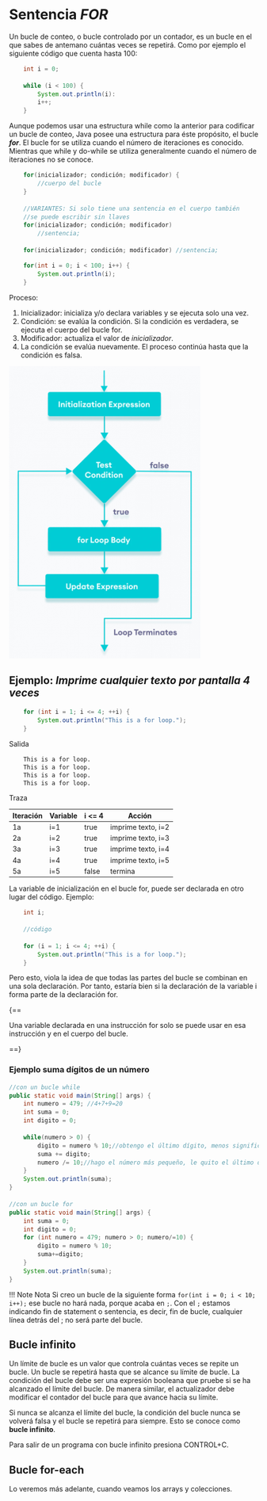 # Sentencia _FOR_

Un bucle de conteo, o bucle controlado por un contador, es un bucle en el que sabes de antemano cuántas veces se repetirá. Como por ejemplo el siguiente código que cuenta hasta 100:

```java
    int i = 0;

    while (i < 100) {
        System.out.println(i):
        i++;
    }
```

Aunque podemos usar una estructura while como la anterior para codificar un bucle de conteo, Java posee una estructura para éste propósito, el bucle _**for**_.
El bucle for se utiliza cuando el número de iteraciones es conocido. Mientras que while y do-while se utiliza generalmente cuando el número de iteraciones no se conoce.

```java
    for(inicializador; condición; modificador) {
        //cuerpo del bucle
    }

    //VARIANTES: Si solo tiene una sentencia en el cuerpo también 
    //se puede escribir sin llaves
    for(inicializador; condición; modificador)
        //sentencia;

    for(inicializador; condición; modificador) //sentencia;

```

```java
    for(int i = 0; i < 100; i++) {
        System.out.println(i);
    }
```

Proceso:

1. Inicializador: inicializa y/o declara variables y se ejecuta solo una vez.
2. Condición: se evalúa la condición. Si la condición es verdadera, se ejecuta el cuerpo del bucle for.
3. Modificador: actualiza el valor de _inicializador_.
4. La condición se evalúa nuevamente. El proceso continúa hasta que la condición es falsa.

![Java](../img/ud2for.png)

## Ejemplo: _Imprime cualquier texto por pantalla 4 veces_

```java
    for (int i = 1; i <= 4; ++i) {
        System.out.println("This is a for loop.");
    }
```

Salida

```code
    This is a for loop.
    This is a for loop.
    This is a for loop.
    This is a for loop.
```

Traza

| Iteración | Variable     | i <= 4 | Acción          |
|-----------|--------------|---------|-----------------|
| 1a        | i=1  | true    | imprime texto, i=2       |
| 2a        | i=2  | true    | imprime texto, i=3      |
| 3a        | i=3  | true    | imprime texto, i=4      |
| 4a        | i=4  | true    | imprime texto, i=5      |
| 5a        | i=5  | false   | termina         |

La variable de inicialización en el bucle for, puede ser declarada en otro lugar del código.
Ejemplo:

```java
    int i;

    //código

    for (i = 1; i <= 4; ++i) {
        System.out.println("This is a for loop.");
    }
```

Pero esto, viola la idea de que todas las partes del bucle se combinan en una sola declaración. Por tanto, estaría bien si la declaración de la variable i forma parte de la declaración for.

{==

Una variable declarada en una instrucción for solo se puede usar en esa instrucción y en el cuerpo del bucle.

==}

### Ejemplo suma dígitos de un número

```java
//con un bucle while
public static void main(String[] args) {
    int numero = 479; //4+7+9=20
    int suma = 0;
    int digito = 0;

    while(numero > 0) {
        digito = numero % 10;//obtengo el último dígito, menos significativo
        suma += digito;
        numero /= 10;//hago el número más pequeño, le quito el último dígito
    }
    System.out.println(suma);
}

//con un bucle for
public static void main(String[] args) {
    int suma = 0;
    int digito = 0;
    for (int numero = 479; numero > 0; numero/=10) {
        digito = numero % 10;
        suma+=digito;
    }
    System.out.println(suma);
}
```

!!! Note Nota
    Si creo un bucle de la siguiente forma `for(int i = 0; i < 10; i++);` ese bucle no hará nada, porque acaba en `;`.
    Con el `;` estamos indicando fin de statement o sentencia, es decir, fin de bucle, cualquier línea detrás del ; no será parte del bucle.


## Bucle infinito

Un límite de bucle es un valor que controla cuántas veces se repite un bucle. Un bucle se repetirá hasta que se alcance su límite de bucle. La condición del bucle debe ser una expresión booleana que pruebe si se ha alcanzado el límite del bucle. De manera similar, el actualizador debe modificar el contador del bucle para que avance hacia su límite.

Si nunca se alcanza el límite del bucle, la condición del bucle nunca se volverá falsa y el bucle se repetirá para siempre. Esto se conoce como **bucle infinito**.

Para salir de un programa con bucle infinito presiona CONTROL+C.

## Bucle for-each

Lo veremos más adelante, cuando veamos los arrays y colecciones.
